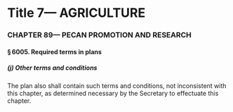 
# Title 7— AGRICULTURE
### CHAPTER 89— PECAN PROMOTION AND RESEARCH
#### § 6005. Required terms in plans
##### (j) Other terms and conditions

The plan also shall contain such terms and conditions, not inconsistent with this chapter, as determined necessary by the Secretary to effectuate this chapter.
